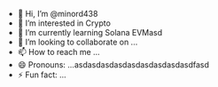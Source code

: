 - 👋 Hi, I’m @minord438
- 👀 I’m interested in Crypto
- 🌱 I’m currently learning Solana EVMasd
- 💞️ I’m looking to collaborate on ...
- 📫 How to reach me ...
- 😄 Pronouns: ...asdasdasdasdasdasdasdasdasdfasd
- ⚡ Fun fact: ...

<!---asd
minord438/minord438 is a ✨ special ✨ repository because its `README.md` (this file) appears on your GitHub profile.asdasd
You can click the Preview link to take a look at your changes.
--->
